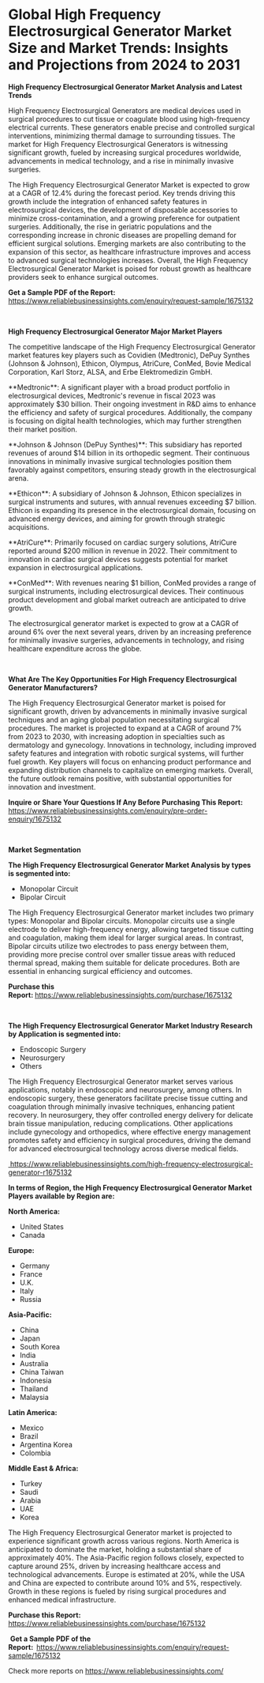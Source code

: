 <p><h1>Global High Frequency Electrosurgical Generator Market Size and Market Trends: Insights and Projections from 2024 to 2031</h1></p><p><strong>High Frequency Electrosurgical Generator Market Analysis and Latest Trends</strong></p>
<p><p>High Frequency Electrosurgical Generators are medical devices used in surgical procedures to cut tissue or coagulate blood using high-frequency electrical currents. These generators enable precise and controlled surgical interventions, minimizing thermal damage to surrounding tissues. The market for High Frequency Electrosurgical Generators is witnessing significant growth, fueled by increasing surgical procedures worldwide, advancements in medical technology, and a rise in minimally invasive surgeries. </p><p>The High Frequency Electrosurgical Generator Market is expected to grow at a CAGR of 12.4% during the forecast period. Key trends driving this growth include the integration of enhanced safety features in electrosurgical devices, the development of disposable accessories to minimize cross-contamination, and a growing preference for outpatient surgeries. Additionally, the rise in geriatric populations and the corresponding increase in chronic diseases are propelling demand for efficient surgical solutions. Emerging markets are also contributing to the expansion of this sector, as healthcare infrastructure improves and access to advanced surgical technologies increases. Overall, the High Frequency Electrosurgical Generator Market is poised for robust growth as healthcare providers seek to enhance surgical outcomes.</p></p>
<p><strong>Get a Sample PDF of the Report:&nbsp;</strong> <a href="https://www.reliablebusinessinsights.com/enquiry/request-sample/1675132?utm_campaign=101&utm_medium=2&utm_source=Github&utm_content=ia&utm_term=28122024&utm_id=high-frequency-electrosurgical-generator">https://www.reliablebusinessinsights.com/enquiry/request-sample/1675132</a></p>
<p>&nbsp;</p>
<p><strong>High Frequency Electrosurgical Generator Major Market Players</strong></p>
<p><p>The competitive landscape of the High Frequency Electrosurgical Generator market features key players such as Covidien (Medtronic), DePuy Synthes (Johnson & Johnson), Ethicon, Olympus, AtriCure, ConMed, Bovie Medical Corporation, Karl Storz, ALSA, and Erbe Elektromedizin GmbH.</p><p>**Medtronic**: A significant player with a broad product portfolio in electrosurgical devices, Medtronic's revenue in fiscal 2023 was approximately $30 billion. Their ongoing investment in R&D aims to enhance the efficiency and safety of surgical procedures. Additionally, the company is focusing on digital health technologies, which may further strengthen their market position.</p><p>**Johnson & Johnson (DePuy Synthes)**: This subsidiary has reported revenues of around $14 billion in its orthopedic segment. Their continuous innovations in minimally invasive surgical technologies position them favorably against competitors, ensuring steady growth in the electrosurgical arena.</p><p>**Ethicon**: A subsidiary of Johnson & Johnson, Ethicon specializes in surgical instruments and sutures, with annual revenues exceeding $7 billion. Ethicon is expanding its presence in the electrosurgical domain, focusing on advanced energy devices, and aiming for growth through strategic acquisitions.</p><p>**AtriCure**: Primarily focused on cardiac surgery solutions, AtriCure reported around $200 million in revenue in 2022. Their commitment to innovation in cardiac surgical devices suggests potential for market expansion in electrosurgical applications.</p><p>**ConMed**: With revenues nearing $1 billion, ConMed provides a range of surgical instruments, including electrosurgical devices. Their continuous product development and global market outreach are anticipated to drive growth.</p><p>The electrosurgical generator market is expected to grow at a CAGR of around 6% over the next several years, driven by an increasing preference for minimally invasive surgeries, advancements in technology, and rising healthcare expenditure across the globe.</p></p>
<p>&nbsp;</p>
<p><strong>What Are The Key Opportunities For High Frequency Electrosurgical Generator Manufacturers?</strong></p>
<p><p>The High Frequency Electrosurgical Generator market is poised for significant growth, driven by advancements in minimally invasive surgical techniques and an aging global population necessitating surgical procedures. The market is projected to expand at a CAGR of around 7% from 2023 to 2030, with increasing adoption in specialties such as dermatology and gynecology. Innovations in technology, including improved safety features and integration with robotic surgical systems, will further fuel growth. Key players will focus on enhancing product performance and expanding distribution channels to capitalize on emerging markets. Overall, the future outlook remains positive, with substantial opportunities for innovation and investment.</p></p>
<p><strong>Inquire or Share Your Questions If Any Before Purchasing This Report:</strong> <a href="https://www.reliablebusinessinsights.com/enquiry/pre-order-enquiry/1675132?utm_campaign=101&utm_medium=2&utm_source=Github&utm_content=ia&utm_term=28122024&utm_id=high-frequency-electrosurgical-generator">https://www.reliablebusinessinsights.com/enquiry/pre-order-enquiry/1675132</a></p>
<p>&nbsp;</p>
<p><strong>Market Segmentation</strong></p>
<p><strong>The High Frequency Electrosurgical Generator Market Analysis by types is segmented into:</strong></p>
<p><ul><li>Monopolar Circuit</li><li>Bipolar Circuit</li></ul></p>
<p><p>The High Frequency Electrosurgical Generator market includes two primary types: Monopolar and Bipolar circuits. Monopolar circuits use a single electrode to deliver high-frequency energy, allowing targeted tissue cutting and coagulation, making them ideal for larger surgical areas. In contrast, Bipolar circuits utilize two electrodes to pass energy between them, providing more precise control over smaller tissue areas with reduced thermal spread, making them suitable for delicate procedures. Both are essential in enhancing surgical efficiency and outcomes.</p></p>
<p><strong>Purchase this Report:&nbsp;</strong><a href="https://www.reliablebusinessinsights.com/purchase/1675132?utm_campaign=101&utm_medium=2&utm_source=Github&utm_content=ia&utm_term=28122024&utm_id=high-frequency-electrosurgical-generator">https://www.reliablebusinessinsights.com/purchase/1675132</a></p>
<p>&nbsp;</p>
<p><strong>The High Frequency Electrosurgical Generator Market Industry Research by Application is segmented into:</strong></p>
<p><ul><li>Endoscopic Surgery</li><li>Neurosurgery</li><li>Others</li></ul></p>
<p><p>The High Frequency Electrosurgical Generator market serves various applications, notably in endoscopic and neurosurgery, among others. In endoscopic surgery, these generators facilitate precise tissue cutting and coagulation through minimally invasive techniques, enhancing patient recovery. In neurosurgery, they offer controlled energy delivery for delicate brain tissue manipulation, reducing complications. Other applications include gynecology and orthopedics, where effective energy management promotes safety and efficiency in surgical procedures, driving the demand for advanced electrosurgical technology across diverse medical fields.</p></p>
<p><a href="https://www.reliablebusinessinsights.com/high-frequency-electrosurgical-generator-r1675132?utm_campaign=101&utm_medium=2&utm_source=Github&utm_content=ia&utm_term=28122024&utm_id=high-frequency-electrosurgical-generator">&nbsp;https://www.reliablebusinessinsights.com/high-frequency-electrosurgical-generator-r1675132</a></p>
<p><strong>In terms of Region, the High Frequency Electrosurgical Generator Market Players available by Region are:</strong></p>
<p>
    <p> <strong> North America: </strong>
        <ul>
            <li>United States</li>
            <li>Canada</li>
        </ul>
        </p> 
    <p> <strong> Europe: </strong>
        <ul>
            <li>Germany</li>
            <li>France</li>
            <li>U.K.</li>
            <li>Italy</li>
            <li>Russia</li>
        </ul>
        </p> 
    <p> <strong> Asia-Pacific: </strong>
        <ul>
            <li>China</li>
            <li>Japan</li>
            <li>South Korea</li>
            <li>India</li>
            <li>Australia</li>
            <li>China Taiwan</li>
            <li>Indonesia</li>
            <li>Thailand</li>
            <li>Malaysia</li>
        </ul>
        </p> 
    <p> <strong> Latin America: </strong>
        <ul>
            <li>Mexico</li>
            <li>Brazil</li>
            <li>Argentina Korea</li>
            <li>Colombia</li>
        </ul>
        </p> 
    <p> <strong> Middle East & Africa: </strong>
        <ul>
            <li>Turkey</li>
            <li>Saudi</li>
            <li>Arabia</li>
            <li>UAE</li>
            <li>Korea</li>
        </ul>
    </p>
    </p>
<p><p>The High Frequency Electrosurgical Generator market is projected to experience significant growth across various regions. North America is anticipated to dominate the market, holding a substantial share of approximately 40%. The Asia-Pacific region follows closely, expected to capture around 25%, driven by increasing healthcare access and technological advancements. Europe is estimated at 20%, while the USA and China are expected to contribute around 10% and 5%, respectively. Growth in these regions is fueled by rising surgical procedures and enhanced medical infrastructure.</p></p>
<p><strong>Purchase this Report: </strong><a href="https://www.reliablebusinessinsights.com/purchase/1675132?utm_campaign=101&utm_medium=2&utm_source=Github&utm_content=ia&utm_term=28122024&utm_id=high-frequency-electrosurgical-generator">https://www.reliablebusinessinsights.com/purchase/1675132</a></p>
<p>&nbsp;<strong>Get a Sample PDF of the Report:&nbsp;&nbsp;</strong><a href="https://www.reliablebusinessinsights.com/enquiry/request-sample/1675132?utm_campaign=101&utm_medium=2&utm_source=Github&utm_content=ia&utm_term=28122024&utm_id=high-frequency-electrosurgical-generator">https://www.reliablebusinessinsights.com/enquiry/request-sample/1675132</a></p>
<p><strong></strong></p>
<p>Check more reports on <a href="https://www.reliablebusinessinsights.com/?utm_campaign=101&utm_medium=2&utm_source=Github&utm_content=ia&utm_term=28122024&utm_id=high-frequency-electrosurgical-generator">https://www.reliablebusinessinsights.com/</a></p>